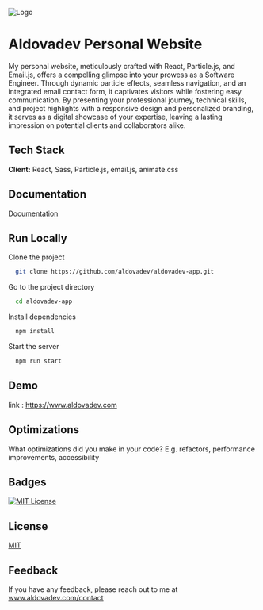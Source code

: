 ![Logo](https://pub-056e4acbd9a844059635362ef117f218.r2.dev/logo-small.png)
# Aldovadev Personal Website

My personal website, meticulously crafted with React, Particle.js, and Email.js, offers a compelling glimpse into your prowess as a Software Engineer. Through dynamic particle effects, seamless navigation, and an integrated email contact form, it captivates visitors while fostering easy communication. By presenting your professional journey, technical skills, and project highlights with a responsive design and personalized branding, it serves as a digital showcase of your expertise, leaving a lasting impression on potential clients and collaborators alike.






## Tech Stack

**Client:** React, Sass, Particle.js, email.js, animate.css



## Documentation

[Documentation](https://react.dev)


## Run Locally

Clone the project

```bash
  git clone https://github.com/aldovadev/aldovadev-app.git
```

Go to the project directory

```bash
  cd aldovadev-app
```

Install dependencies

```bash
  npm install
```

Start the server

```bash
  npm run start
```


## Demo

link : https://www.aldovadev.com


## Optimizations

What optimizations did you make in your code? E.g. refactors, performance improvements, accessibility


## Badges


[![MIT License](https://img.shields.io/badge/License-MIT-green.svg)](https://choosealicense.com/licenses/mit/)


## License

[MIT](https://choosealicense.com/licenses/mit/)


## Feedback

If you have any feedback, please reach out to me at www.aldovadev.com/contact

